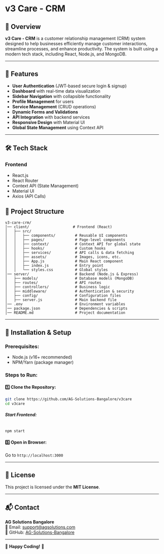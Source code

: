 # v3 Care - CRM

## 📌 Overview

**v3 Care - CRM** is a customer relationship management (CRM) system designed to help businesses efficiently manage customer interactions, streamline processes, and enhance productivity. The system is built using a modern tech stack, including React, Node.js, and MongoDB.

---

## 🚀 Features

- **User Authentication** (JWT-based secure login & signup)
- **Dashboard** with real-time data visualization
- **Sidebar Navigation** with collapsible functionality
- **Profile Management** for users
- **Service Management** (CRUD operations)
- **Dynamic Forms and Validations**
- **API Integration** with backend services
- **Responsive Design** with Material UI
- **Global State Management** using Context API

---

## 🛠️ Tech Stack

### **Frontend**

- React.js
- React Router
- Context API (State Management)
- Material UI
- Axios (API Calls)

## 📂 Project Structure

```
v3-care-crm/
│── client/                    # Frontend (React)
│   ├── src/
│   │   ├── components/         # Reusable UI components
│   │   ├── pages/              # Page-level components
│   │   ├── context/            # Context API for global state
│   │   ├── hooks/              # Custom hooks
│   │   ├── services/           # API calls & data fetching
│   │   ├── assets/             # Images, icons, etc.
│   │   ├── App.js              # Main React component
│   │   ├── index.js            # Entry point
│   │   └── styles.css          # Global styles
│── server/                     # Backend (Node.js & Express)
│   ├── models/                 # Database models (MongoDB)
│   ├── routes/                 # API routes
│   ├── controllers/            # Business logic
│   ├── middleware/             # Authentication & security
│   ├── config/                 # Configuration files
│   ├── server.js               # Main backend file
│── .env                        # Environment variables
│── package.json                # Dependencies & scripts
│── README.md                   # Project documentation
```

---

## 🔧 Installation & Setup

### **Prerequisites:**

- Node.js (v16+ recommended)
- NPM/Yarn (package manager)

### **Steps to Run:**

#### 1️⃣ Clone the Repository:

```sh
git clone https://github.com/AG-Solutions-Bangalore/v3care
cd v3care
```

##### Start Frontend:

```sh

npm start
```

#### 5️⃣ Open in Browser:

Go to `http://localhost:3000`

---
## 📜 License

This project is licensed under the **MIT License**.

---

## 📬 Contact

**AG Solutions Bangalore**  
📧 Email: support@agsolutions.com  
🔗 GitHub: [AG-Solutions-Bangalore](https://github.com/AG-Solutions-Bangalore)

---

🚀 **Happy Coding!** 🎯
